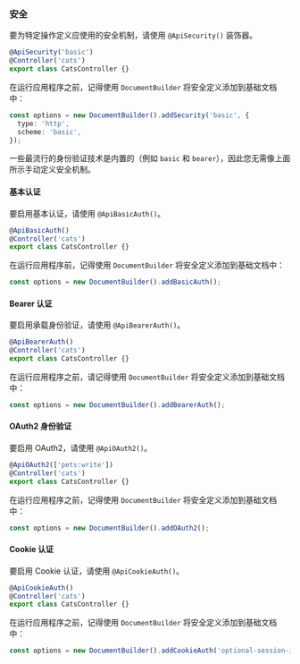 ### 安全

要为特定操作定义应使用的安全机制，请使用 `@ApiSecurity()` 装饰器。

```typescript
@ApiSecurity('basic')
@Controller('cats')
export class CatsController {}
```

在运行应用程序之前，记得使用 `DocumentBuilder` 将安全定义添加到基础文档中：

```typescript
const options = new DocumentBuilder().addSecurity('basic', {
  type: 'http',
  scheme: 'basic',
});
```

一些最流行的身份验证技术是内置的（例如 `basic` 和 `bearer`），因此您无需像上面所示手动定义安全机制。

#### 基本认证

要启用基本认证，请使用 `@ApiBasicAuth()`。

```typescript
@ApiBasicAuth()
@Controller('cats')
export class CatsController {}
```

在运行应用程序前，记得使用 `DocumentBuilder` 将安全定义添加到基础文档中：

```typescript
const options = new DocumentBuilder().addBasicAuth();
```

#### Bearer 认证

要启用承载身份验证，请使用 `@ApiBearerAuth()`。

```typescript
@ApiBearerAuth()
@Controller('cats')
export class CatsController {}
```

在运行应用程序之前，请记得使用 `DocumentBuilder` 将安全定义添加到基础文档中：

```typescript
const options = new DocumentBuilder().addBearerAuth();
```

#### OAuth2 身份验证

要启用 OAuth2，请使用 `@ApiOAuth2()`。

```typescript
@ApiOAuth2(['pets:write'])
@Controller('cats')
export class CatsController {}
```

在运行应用程序之前，记得使用 `DocumentBuilder` 将安全定义添加到基础文档中：

```typescript
const options = new DocumentBuilder().addOAuth2();
```

#### Cookie 认证

要启用 Cookie 认证，请使用 `@ApiCookieAuth()`。

```typescript
@ApiCookieAuth()
@Controller('cats')
export class CatsController {}
```

在运行应用程序之前，记得使用 `DocumentBuilder` 将安全定义添加到基础文档中：

```typescript
const options = new DocumentBuilder().addCookieAuth('optional-session-id');
```